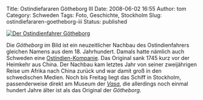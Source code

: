Title: Ostindiefararen Götheborg III
Date: 2008-06-02 16:55
Author: tom
Category: Schweden
Tags: Foto, Geschichte, Stockholm
Slug: ostindiefararen-goetheborg-iii
Status: published

[![Der Ostindienfahrer
Götheborg](/pic/ostindiefararen_s.jpg "Der Ostindienfahrer Götheborg")](/pic/ostindiefararen_l.jpg)

Die *Götheborg* im Bild ist ein neuzeitlicher Nachbau des
Ostindienfahrers gleichen Namens aus dem 18. Jahrhundert. Damals hatte
nämlich auch Schweden eine
[Ostindien-Kompanie](http://de.wikipedia.org/wiki/Ostindien-Kompanie).
Das Original sank 1745 kurz vor der Heimkehr aus China. Der Nachbau kam
letztes Jahr von seiner zweijährigen Reise um Afrika nach China zurück
und war damit groß in den schwedischen Medien. Noch bis Freitag liegt
das Schiff in Stockholm, passenderweise direkt am Museum der
[*Vasa*](http://de.wikipedia.org/wiki/Vasa_%28Schiff%29), die allerdings
noch einmal hundert Jahre älter ist als das Original der *Götheborg*.

